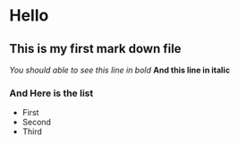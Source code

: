 # Hello
## This is my first mark down file

*You should able to see this line in bold*
**And this line in italic**

### And Here is the list

* First
* Second
* Third
